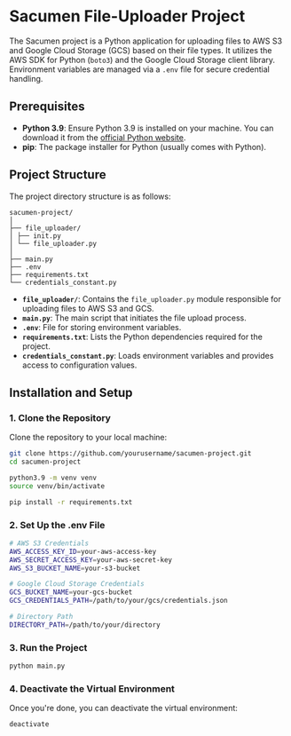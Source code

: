 # Sacumen File-Uploader Project

The Sacumen project is a Python application for uploading files to AWS S3 and Google Cloud Storage (GCS) based on their file types. It utilizes the AWS SDK for Python (`boto3`) and the Google Cloud Storage client library. Environment variables are managed via a `.env` file for secure credential handling.

## Prerequisites

- **Python 3.9**: Ensure Python 3.9 is installed on your machine. You can download it from the [official Python website](https://www.python.org/downloads/release/python-390/).
- **pip**: The package installer for Python (usually comes with Python).

## Project Structure

The project directory structure is as follows:

```
sacumen-project/
│
├── file_uploader/
│ ├── init.py
│ └── file_uploader.py
│
├── main.py
├── .env
├── requirements.txt
└── credentials_constant.py
```

- **`file_uploader/`**: Contains the `file_uploader.py` module responsible for uploading files to AWS S3 and GCS.
- **`main.py`**: The main script that initiates the file upload process.
- **`.env`**: File for storing environment variables.
- **`requirements.txt`**: Lists the Python dependencies required for the project.
- **`credentials_constant.py`**: Loads environment variables and provides access to configuration values.


## Installation and Setup

### 1. Clone the Repository

Clone the repository to your local machine:

```bash
git clone https://github.com/yourusername/sacumen-project.git
cd sacumen-project

python3.9 -m venv venv
source venv/bin/activate

pip install -r requirements.txt
```

### 2. Set Up the .env File

```bash
# AWS S3 Credentials
AWS_ACCESS_KEY_ID=your-aws-access-key
AWS_SECRET_ACCESS_KEY=your-aws-secret-key
AWS_S3_BUCKET_NAME=your-s3-bucket

# Google Cloud Storage Credentials
GCS_BUCKET_NAME=your-gcs-bucket
GCS_CREDENTIALS_PATH=/path/to/your/gcs/credentials.json

# Directory Path
DIRECTORY_PATH=/path/to/your/directory
```

### 3. Run the Project

```bash
python main.py
```

### 4. Deactivate the Virtual Environment

Once you're done, you can deactivate the virtual environment:

```bash
deactivate
```
